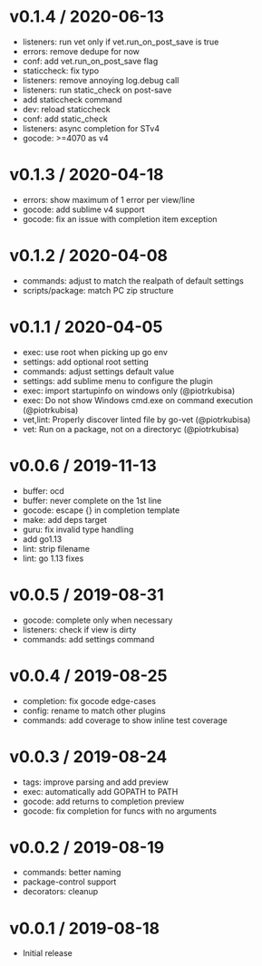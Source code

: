 
v0.1.4 / 2020-06-13
===================

  * listeners: run vet only if vet.run_on_post_save is true
  * errors: remove dedupe for now
  * conf: add vet.run_on_post_save flag
  * staticcheck: fix typo
  * listeners: remove annoying log.debug call
  * listeners: run static_check on post-save
  * add staticcheck command
  * dev: reload staticcheck
  * conf: add static_check
  * listeners: async completion for STv4
  * gocode: >=4070 as v4

v0.1.3 / 2020-04-18
===================

  * errors: show maximum of 1 error per view/line
  * gocode: add sublime v4 support
  * gocode: fix an issue with completion item exception

v0.1.2 / 2020-04-08
===================

  * commands: adjust to match the realpath of default settings
  * scripts/package: match PC zip structure

v0.1.1 / 2020-04-05
===================

  * exec: use root when picking up go env
  * settings: add optional root setting
  * commands: adjust settings default value
  * settings: add sublime menu to configure the plugin
  * exec: import startupinfo on windows only (@piotrkubisa)
  * exec: Do not show Windows cmd.exe on command execution (@piotrkubisa)
  * vet,lint: Properly discover linted file by go-vet (@piotrkubisa)
  * vet: Run on a package, not on a directoryc (@piotrkubisa)

v0.0.6 / 2019-11-13
===================

  * buffer: ocd
  * buffer: never complete on the 1st line
  * gocode: escape {} in completion template
  * make: add deps target
  * guru: fix invalid type handling
  * add go1.13
  * lint: strip filename
  * lint: go 1.13 fixes

v0.0.5 / 2019-08-31
===================

  * gocode: complete only when necessary
  * listeners: check if view is dirty
  * commands: add settings command

v0.0.4 / 2019-08-25
===================

  * completion: fix gocode edge-cases
  * config: rename to match other plugins
  * commands: add coverage to show inline test coverage

v0.0.3 / 2019-08-24
===================

  * tags: improve parsing and add preview
  * exec: automatically add GOPATH to PATH
  * gocode: add returns to completion preview
  * gocode: fix completion for funcs with no arguments

v0.0.2 / 2019-08-19
===================

  * commands: better naming
  * package-control support
  * decorators: cleanup

v0.0.1 / 2019-08-18
===================

  * Initial release
